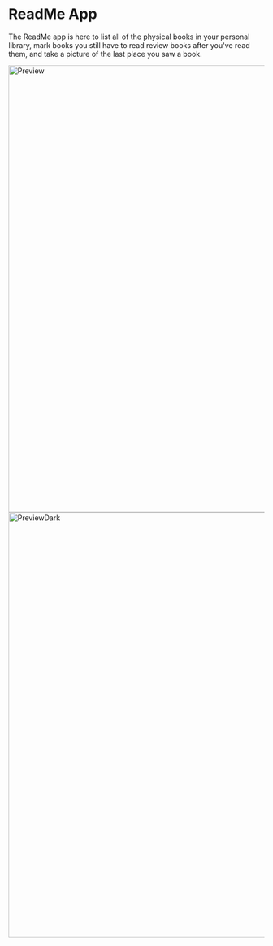 # ReadMe App

The ReadMe app is here to list all of the physical books in your personal library, 
mark books you still have to read review books after you've read them, 
and take a picture of the last place you saw a book.

<img width="880" alt="Preview" src="https://user-images.githubusercontent.com/31934552/142859010-5ffabe1f-db8e-4d5a-923e-72d88e017a47.png">
<img width="837" alt="PreviewDark" src="https://user-images.githubusercontent.com/31934552/142859044-fc5086ad-6d5a-43db-a270-8e280d09acee.png">
